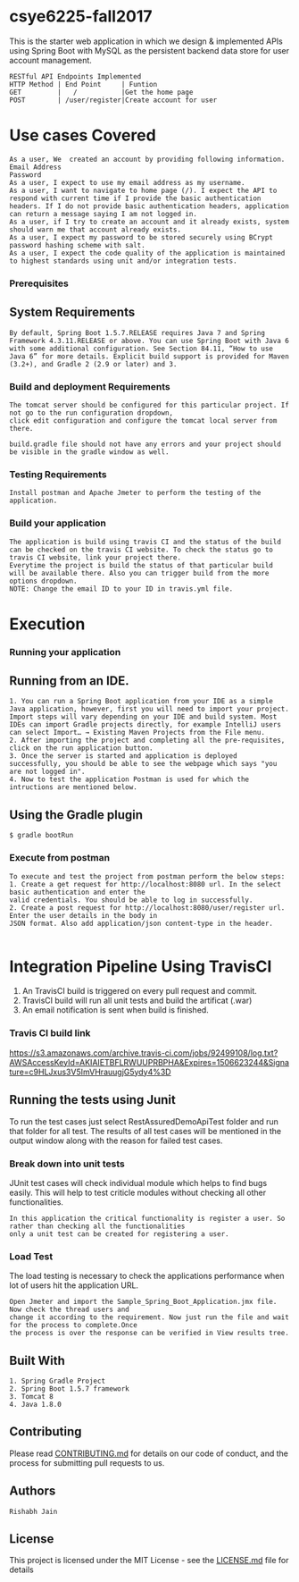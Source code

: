 # csye6225-fall2017

This is the starter web application in which we design & implemented APIs using Spring Boot with MySQL as the persistent backend data store for user account management.
```
RESTful API Endpoints Implemented
HTTP Method | End Point     | Funtion
GET         |   /           |Get the home page
POST        | /user/register|Create account for user
```
# Use cases Covered
```
As a user, We  created an account by providing following information.
Email Address
Password
As a user, I expect to use my email address as my username.
As a user, I want to navigate to home page (/). I expect the API to respond with current time if I provide the basic authentication headers. If I do not provide basic authentication headers, application can return a message saying I am not logged in.
As a user, if I try to create an account and it already exists, system should warn me that account already exists.
As a user, I expect my password to be stored securely using BCrypt password hashing scheme with salt.
As a user, I expect the code quality of the application is maintained to highest standards using unit and/or integration tests.
```



### Prerequisites

## System Requirements
```
By default, Spring Boot 1.5.7.RELEASE requires Java 7 and Spring Framework 4.3.11.RELEASE or above. You can use Spring Boot with Java 6 with some additional configuration. See Section 84.11, “How to use Java 6” for more details. Explicit build support is provided for Maven (3.2+), and Gradle 2 (2.9 or later) and 3.
```
### Build and deployment Requirements
```
The tomcat server should be configured for this particular project. If not go to the run configuration dropdown, 
click edit configuration and configure the tomcat local server from there.
```
```
build.gradle file should not have any errors and your project should be visible in the gradle window as well.
```
### Testing Requirements
```
Install postman and Apache Jmeter to perform the testing of the application.
```

### Build your application
```
The application is build using travis CI and the status of the build can be checked on the travis CI website. To check the status go to travis CI website, link your project there.
Everytime the project is build the status of that particular build will be available there. Also you can trigger build from the more options dropdown.
NOTE: Change the email ID to your ID in travis.yml file.
```
# Execution 

### Running your application

## Running from an IDE.
```
1. You can run a Spring Boot application from your IDE as a simple Java application, however, first you will need to import your project. Import steps will vary depending on your IDE and build system. Most IDEs can import Gradle projects directly, for example IntelliJ users can select Import… → Existing Maven Projects from the File menu.
2. After importing the project and completing all the pre-requisites, click on the run application button.
3. Once the server is started and application is deployed successfully, you should be able to see the webpage which says "you are not logged in".
4. Now to test the application Postman is used for which the intructions are mentioned below.
```
## Using the Gradle plugin
```
$ gradle bootRun

```
### Execute from postman
```
To execute and test the project from postman perform the below steps:
1. Create a get request for http://localhost:8080 url. In the select basic authentication and enter the 
valid credentials. You should be able to log in successfully.
2. Create a post request for http://localhost:8080/user/register url. Enter the user details in the body in
JSON format. Also add application/json content-type in the header.


```

# Integration Pipeline Using TravisCI
1. An TravisCI build is triggered on every pull request and commit.
2. TravisCI build will run all unit tests and build the artificat (.war)
3. An email notification is  sent when build is finished.

### Travis CI build link
https://s3.amazonaws.com/archive.travis-ci.com/jobs/92499108/log.txt?AWSAccessKeyId=AKIAIETBFLRWUUPRBPHA&Expires=1506623244&Signature=c9HLJxus3V5ImVHrauugjG5ydy4%3D

## Running the tests using Junit

To run the test cases just select RestAssuredDemoApiTest folder and run that folder for all test. The results of all test cases will be mentioned in the output window along with the reason for failed test cases.

### Break down into unit tests

JUnit test cases will check individual module which helps to find bugs easily. This will help to test criticle modules without checking all other functionalities.

```
In this application the critical functionality is register a user. So rather than checking all the functionalities
only a unit test can be created for registering a user.
```
### Load Test
The load testing is necessary to check the applications performance when lot of users hit the application URL.
```
Open Jmeter and import the Sample_Spring_Boot_Application.jmx file. Now check the thread users and
change it according to the requirement. Now just run the file and wait for the process to complete.Once
the process is over the response can be verified in View results tree.
```



## Built With
```
1. Spring Gradle Project 
2. Spring Boot 1.5.7 framework
3. Tomcat 8
4. Java 1.8.0
```
## Contributing

Please read [CONTRIBUTING.md](https://gist.github.com/PurpleBooth/b24679402957c63ec426) for details on our code of conduct, and the process for submitting pull requests to us.

## Authors
```
Rishabh Jain
```

## License

This project is licensed under the MIT License - see the [LICENSE.md](LICENSE.md) file for details


